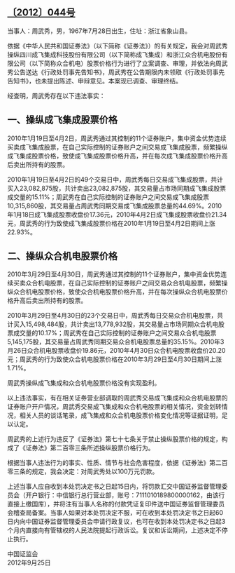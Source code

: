 ## [〔2012〕044号](http://www.csrc.gov.cn/pub/zjhpublic/G00306212/201301/t20130117_220554.htm)


  当事人：周武秀，男，1967年7月28日出生，住址：浙江省象山县。

依据《中华人民共和国证券法》（以下简称《证券法》）的有关规定，我会对周武秀操纵四川成飞集成科技股份有限公司（以下简称成飞集成）和浙江众合机电股份有限公司（以下简称众合机电）股票价格行为进行了立案调查、审理，并依法向周武秀公告送达《行政处罚事先告知书》，周武秀在公告期限内未领取《行政处罚事先告知书》，也未提出陈述、申辩意见。本案现已调查、审理终结。

经查明，周武秀存在以下违法事实：

## 一、操纵成飞集成股票价格

2010年1月19日至4月2日，周武秀通过其控制的11个证券账户，集中资金优势连续买卖成飞集成股票，在自己实际控制的证券账户之间交易成飞集成股票，频繁操纵成飞集成股票价格，致使成飞集成股票价格升高，并在每次成飞集成股票价格升高后卖出所持有的股票。

2010年1月19日至4月2日的49个交易日中，周武秀每日交易成飞集成股票，共计买入23,082,875股，共计卖出23,082,875股，其交易量占市场同期成飞集成股票成交量的15.11%；周武秀在自己实际控制的证券账户之间交易成飞集成股票10,315,860股，其交易量占周武秀同期交易成飞集成股票总量的44.69%。2010年1月18日成飞集成股票收盘价17.36元，2010年4月2日成飞集成股票收盘价21.34元，周武秀的行为致使成飞集成股票价格在2010年1月19日至4月2日期间上涨22.93%。

## 二、操纵众合机电股票价格

2010年3月29日至4月30日，周武秀通过其控制的11个证券账户，集中资金优势连续买卖众合机电股票，在自己实际控制的证券账户之间交易众合机电股票，频繁操纵众合机电股票价格，致使众合机电股票价格升高，并在每次操纵众合机电股票价格升高后卖出所持有的股票。

2010年3月29日至4月30日的23个交易日中，周武秀每日交易众合机电股票，共计买入15,498,484股，共计卖出13,778,932股，其交易量占市场同期众合机电股票成交量的10.17%；周武秀在自己实际控制的证券账户之间交易众合机电股票5,145,175股，其交易量占周武秀同期交易众合机电股票总量的35.15%。2010年3月26日众合机电股票收盘价19.86元，2010年4月30日众合机电股票收盘价20.20元；周武秀的行为致使众合机电股票价格在2010年3月29日至4月30日期间上涨1.71%。

周武秀操纵成飞集成和众合机电股票价格没有实现盈利。

以上违法事实，有在相关证券营业部调取的周武秀交易成飞集成和众合机电股票的证券账户开户情况，周武秀交易成飞集成和众合机电股票的相关情况，资金划转情况，相关人员的谈话笔录，成飞集成和众合机电股票价格变化情况等证据证明，足以认定。

周武秀的上述行为违反了《证券法》第七十七条关于禁止操纵股票价格的规定，构成了《证券法》第二百零三条所述操纵股票价格行为。

根据当事人违法行为的事实、性质、情节与社会危害程度，依据《证券法》第二百零三条的规定，我会决定：对周武秀处以100万元罚款。

上述当事人应自收到本处罚决定书之日起15日内，将罚款汇交中国证券监督管理委员会（开户银行：中信银行总行营业部，账号：7111010189800000162，由该行直接上缴国库），并将注有当事人名称的付款凭证复印件送中国证券监督管理委员会稽查局备案。当事人如果对本处罚决定不服，可在收到本处罚决定书之日起60日内向中国证券监督管理委员会申请行政复议，也可在收到本处罚决定书之日起3个月内直接向有管辖权的人民法院提起行政诉讼。复议和诉讼期间，上述决定不停止执行。




 
 
 
 
  中国证监会     
2012年9月25日   